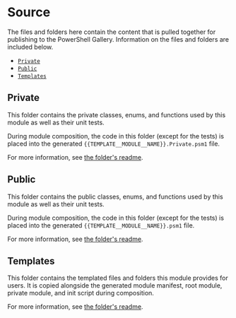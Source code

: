 # Source

The files and folders here contain the content that is pulled together for publishing to the
PowerShell Gallery. Information on the files and folders are included below.

- [`Private`](#private)
- [`Public`](#public)
- [`Templates`](#templates)

## Private

This folder contains the private classes, enums, and functions used by this module as well as their
unit tests.

During module composition, the code in this folder (except for the tests) is placed into the
generated `{{TEMPLATE__MODULE__NAME}}.Private.psm1` file.

For more information, see [the folder's readme](Private/readme.md).

## Public

This folder contains the public classes, enums, and functions used by this module as well as their
unit tests.

During module composition, the code in this folder (except for the tests) is placed into the
generated `{{TEMPLATE__MODULE__NAME}}.psm1` file.

For more information, see [the folder's readme](Public/readme.md).

## Templates

This folder contains the templated files and folders this module provides for users. It is copied
alongside the generated module manifest, root module, private module, and init script during
composition.

For more information, see [the folder's readme](Templates/readme.md).
